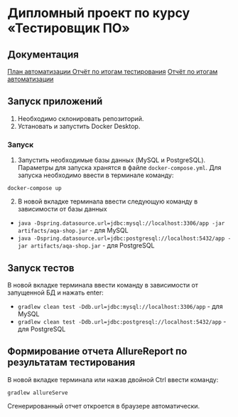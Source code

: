 # Дипломный проект по курсу «Тестировщик ПО»

## Документация 

[План автоматизации ](https://github.com/pelfegor/Diplom/blob/master/documents/Plan.md)
[Отчёт по итогам тестирования](https://github.com/pelfegor/Diplom1/blob/master/documents/Report.md)
[Отчёт по итогам автоматизации](https://github.com/pelfegor/Diplom1/blob/master/documents/Summary.md)

## Запуск приложений

1. Необходимо склонировать репозиторий.
2. Установать и запустить Docker Desktop.

### Запуск
1. Запустить необходимые базы данных (MySQL и PostgreSQL). Параметры для запуска хранятся в файле `docker-compose.yml`. Для запуска необходимо ввести в терминале команду:
```
docker-compose up
```
2. В новой вкладке терминала ввести следующую команду в зависимости от базы данных
- `java -Dspring.datasource.url=jdbc:mysql://localhost:3306/app -jar artifacts/aqa-shop.jar` - для MySQL
- `java -Dspring.datasource.url=jdbc:postgresql://localhost:5432/app -jar artifacts/aqa-shop.jar` - для PostgreSQL

## Запуск тестов
В новой вкладке терминала ввести команду в зависимости от запущенной БД  и нажать enter:
- `gradlew clean test -Ddb.url=jdbc:mysql://localhost:3306/app` - для MySQL
- `gradlew clean test -Ddb.url=jdbc:postgresql://localhost:5432/app` - для PostgreSQL

## Формирование отчета AllureReport по результатам тестирования
В новой вкладке терминала или нажав двойной Ctrl ввести команду:
```
gradlew allureServe
```
Сгенерированный отчет откроется в браузере автоматически.
